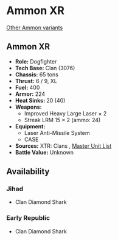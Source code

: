 # Ammon XR 

[Other Ammon variants](../ammon.md) 

## Ammon XR 

- **Role:** Dogfighter 
- **Tech Base:** Clan (3076) 
- **Chassis:** 65 tons 
- **Thrust:** 6 / 9, XL 
- **Fuel:** 400 
- **Armor:** 224 
- **Heat Sinks:** 20 (40) 
- **Weapons:** 
  - Improved Heavy Large Laser × 2 
  - Streak LRM 15 × 2 (ammo: 24) 
- **Equipment:** 
  - Laser Anti-Missile System 
  - CASE 
- **Sources:** XTR: Clans , [Master Unit List](http://masterunitlist.info/Unit/Details/3697) 
- **Battle Value:** Unknown 

## Availability 

### Jihad 

- Clan Diamond Shark 

### Early Republic 

- Clan Diamond Shark 

